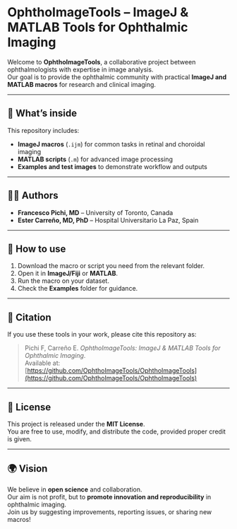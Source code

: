 # OphthoImageTools – ImageJ & MATLAB Tools for Ophthalmic Imaging

Welcome to **OphthoImageTools**, a collaborative project between ophthalmologists with expertise in image analysis.  
Our goal is to provide the ophthalmic community with practical **ImageJ and MATLAB macros** for research and clinical imaging.

---

## 🔬 What’s inside
This repository includes:
- **ImageJ macros** (`.ijm`) for common tasks in retinal and choroidal imaging
- **MATLAB scripts** (`.m`) for advanced image processing
- **Examples and test images** to demonstrate workflow and outputs

---

## 👩‍⚕️ Authors
- **Francesco Pichi, MD** – University of Toronto, Canada  
- **Ester Carreño, MD, PhD** – Hospital Universitario La Paz, Spain  

---

## 📖 How to use
1. Download the macro or script you need from the relevant folder.  
2. Open it in **ImageJ/Fiji** or **MATLAB**.  
3. Run the macro on your dataset.  
4. Check the **Examples** folder for guidance.  

---

## 🧾 Citation
If you use these tools in your work, please cite this repository as:

> Pichi F, Carreño E. *OphthoImageTools: ImageJ & MATLAB Tools for Ophthalmic Imaging*.  
> Available at: [https://github.com/OphthoImageTools/OphthoImageTools](https://github.com/OphthoImageTools/OphthoImageTools)  

---

## 📜 License
This project is released under the **MIT License**.  
You are free to use, modify, and distribute the code, provided proper credit is given.

---

## 🌍 Vision
We believe in **open science** and collaboration.  
Our aim is not profit, but to **promote innovation and reproducibility** in ophthalmic imaging.  
Join us by suggesting improvements, reporting issues, or sharing new macros!
